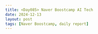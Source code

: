 ```yaml
---
title: <Day085> Naver Boostcamp AI Tech
date: 2024-12-13
layout: post
tags: [Naver Boostcamp, daily report]
---
```

